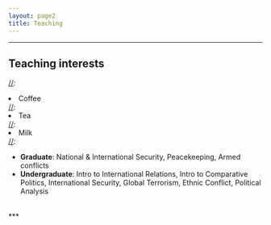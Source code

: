 ```yaml
---
layout: page2
title: Teaching
---
```

<style>
p.small {
    line-height: 0.3;
}
</style>

***
## Teaching interests

[//]:<ol reversed>
[//]:  <li>Coffee</li>
[//]:  <li>Tea</li>
[//]:  <li>Milk</li>
[//]:</ol>

* **Graduate**: National & International Security, Peacekeeping, Armed conflicts
* **Undergraduate**: Intro to International Relations, Intro to Comparative Politics, International Security, Global Terrorism, Ethnic Conflict, Political Analysis

<p class="small">
<br>
</p>
***



